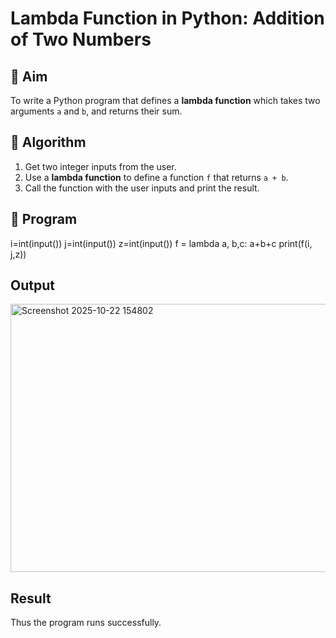 # Lambda Function in Python: Addition of Two Numbers

## 🎯 Aim
To write a Python program that defines a **lambda function** which takes two arguments `a` and `b`, and returns their sum.

## 🧠 Algorithm
1. Get two integer inputs from the user.
2. Use a **lambda function** to define a function `f` that returns `a + b`.
3. Call the function with the user inputs and print the result.

## 🧾 Program
i=int(input())
j=int(input())
z=int(input())
f = lambda a, b,c: a+b+c
print(f(i, j,z))

## Output
<img width="551" height="429" alt="Screenshot 2025-10-22 154802" src="https://github.com/user-attachments/assets/c162b37a-92f5-4b89-9bfa-74f1eeb7d02a" />


## Result
Thus the program runs successfully.
